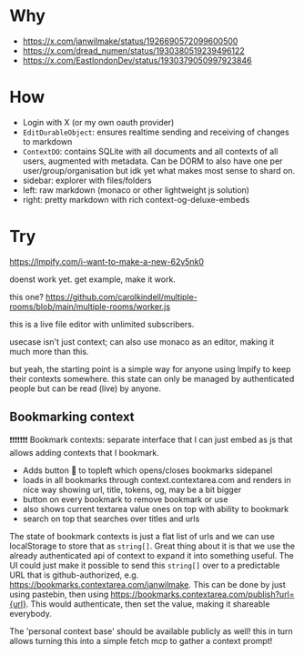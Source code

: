 # Why

- https://x.com/janwilmake/status/1926690572099600500
- https://x.com/dread_numen/status/1930380519239496122
- https://x.com/EastlondonDev/status/1930379050997923846

# How

- Login with X (or my own oauth provider)
- `EditDurableObject`: ensures realtime sending and receiving of changes to markdown
- `ContextDO`: contains SQLite with all documents and all contexts of all users, augmented with metadata. Can be DORM to also have one per user/group/organisation but idk yet what makes most sense to shard on.
- sidebar: explorer with files/folders
- left: raw markdown (monaco or other lightweight js solution)
- right: pretty markdown with rich context-og-deluxe-embeds

# Try

https://lmpify.com/i-want-to-make-a-new-62v5nk0

doenst work yet. get example, make it work.

this one? https://github.com/carolkindell/multiple-rooms/blob/main/multiple-rooms/worker.js

this is a live file editor with unlimited subscribers.

usecase isn't just context; can also use monaco as an editor, making it much more than this.

but yeah, the starting point is a simple way for anyone using lmpify to keep their contexts somewhere. this state can only be managed by authenticated people but can be read (live) by anyone.

## Bookmarking context

❗️❗️❗️❗️❗️❗️❗️ Bookmark contexts: separate interface that I can just embed as js that allows adding contexts that I bookmark.

- Adds button 🔖 to topleft which opens/closes bookmarks sidepanel
- loads in all bookmarks through context.contextarea.com and renders in nice way showing url, title, tokens, og, may be a bit bigger
- button on every bookmark to remove bookmark or use
- also shows current textarea value ones on top with ability to bookmark
- search on top that searches over titles and urls

The state of bookmark contexts is just a flat list of urls and we can use localStorage to store that as `string[]`. Great thing about it is that we use the already authenticated api of context to expand it into something useful. The UI could just make it possible to send this `string[]` over to a predictable URL that is github-authorized, e.g. https://bookmarks.contextarea.com/janwilmake. This can be done by just using pastebin, then using https://bookmarks.contextarea.com/publish?url={url}. This would authenticate, then set the value, making it shareable everybody.

The 'personal context base' should be available publicly as well! this in turn allows turning this into a simple fetch mcp to gather a context prompt!
